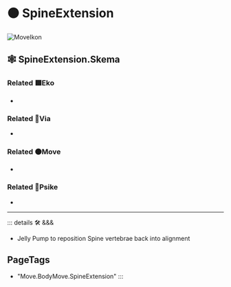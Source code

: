 # 🟠 <move>SpineExtension</move>

![MoveIkon](/Move/Move_Ikon.png)

## 🕸 SpineExtension.Skema

### Related 🟩<eko>Eko</eko>

-

### Related 🔻<via>Via</via>

-

### Related 🟠<move>Move</move>

-

### Related 💜<psike>Psike</psike>

-

---

<!-- =================================================== -->
<!-- =================================================== -->
<!-- =================================================== -->
<!-- =================================================== -->
<!-- =================================================== -->
::: details 🛠 <dev>&&&</dev>

- Jelly Pump to reposition Spine vertebrae back into alignment

<h2>PageTags</h2>

- "Move.BodyMove.SpineExtension"
:::
